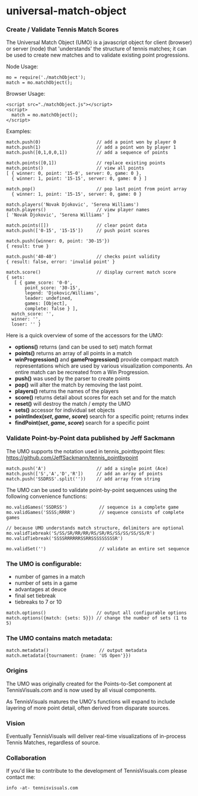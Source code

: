# universal-match-object
### Create / Validate Tennis Match Scores

The Universal Match Object (UMO) is a javascript object for client (browser) or server (node) that 'understands' the structure of tennis matches;
it can be used to create new matches and to validate existing point progressions.

Node Usage:
```
mo = require('./matchObject');
match = mo.matchObject();
```

Browser Usage:
```
<script src="./matchObject.js"></script>
<script>
  match = mo.matchObject();
</script>
```

Examples:
```
match.push(0)                     // add a point won by player 0
match.push(1)                     // add a point won by player 1
match.push([0,1,0,0,1])           // add a sequence of points

match.points([0,1])               // replace existing points  
match.points()                    // view all points
[ { winner: 0, point: '15-0', server: 0, game: 0 },
  { winner: 1, point: '15-15', server: 0, game: 0 } ]

match.pop()                       // pop last point from point array
  { winner: 1, point: '15-15', server: 0, game: 0 }

match.players('Novak Djokovic', 'Serena Williams')
match.players()                   // view player names
[ 'Novak Djokovic', 'Serena Williams' ]

match.points([])                  // clear point data
match.push(['0-15', '15-15'])     // push point scores

match.push({winner: 0, point: '30-15'})
{ result: true }

match.push('40-40')               // checks point validity
{ result: false, error: 'invalid point' }

match.score()                     // display current match score
{ sets:
   [ { game_score: '0-0',
       point_score: '30-15',
       legend: 'Djokovic/Williams',
       leader: undefined,
       games: [Object],
       complete: false } ],
  match_score: '',
  winner: '',
  loser: '' }
```
Here is a quick overview of some of the accessors for the UMO:
- **options()** returns (and can be used to set) match format
- **points()** returns an array of all points in a match
- **winProgression()** and **gameProgression()** provide compact match representations which are used by various visualization components.  An entire match can be recreated from a Win Progression.
- **push()** was used by the parser to create points
- **pop()** will alter the match by removing the last point.
- **players()** returns the names of the players
- **score()** returns detail about scores for each set and for the match
- **reset()** will destroy the match / empty the UMO
- **sets()** accessor for individual set objects
- **pointIndex(*set*, *game*, *score*)** search for a specific point; returns index
- **findPoint(*set*, *game*, *score*)** search for a specific point

### Validate Point-by-Point data published by Jeff Sackmann
The UMO supports the notation used in tennis_pointbypoint files:
https://github.com/JeffSackmann/tennis_pointbypoint
```
match.push('A')                   // add a single point (Ace)
match.push(['S','A','D','R'])     // add an array of points
match.push('SSDRSS'.split(''))    // add array from string
```
The UMO can be used to validate point-by-point sequences using the following convenience functions:
```
mo.validGames('SSDRSS')            // sequence is a complete game
mo.validGames('SSSS;RRRR')         // sequence consists of complete games

// because UMO understands match structure, delimiters are optional
mo.validTiebreak('S/SS/SR/RR/RR/RS/SR/RS/SS/SS/SS/SS/R')
mo.validTiebreak('SSSSRRRRRRSSRRSSSSSSSSSR')

mo.validSet('')                    // validate an entire set sequence
```
### The UMO is configurable:
 - number of games in a match
 - number of sets in a game
 - advantages at deuce
 - final set tiebreak
 - tiebreaks to 7 or 10

```
match.options()                   // output all configurable options
match.options({match: {sets: 5}}) // change the number of sets (1 to 5)
```
### The UMO contains match metadata:
```
match.metadata()                   // output metadata
match.metadata({tournament: {name: 'US Open'}})
```
### Origins
The UMO was originally created for the Points-to-Set component at TennisVisuals.com and is now used by all visual components.

As TennisVisuals matures the UMO's functions will expand to include layering of more point detail, often derived from disparate sources.

### Vision
Eventually TennisVisuals will deliver real-time visualizations of in-process Tennis Matches, regardless of source.

### Collaboration
If you'd like to contribute to the development of TennisVisuals.com please contact me:
```
info -at- tennisvisuals.com
```
